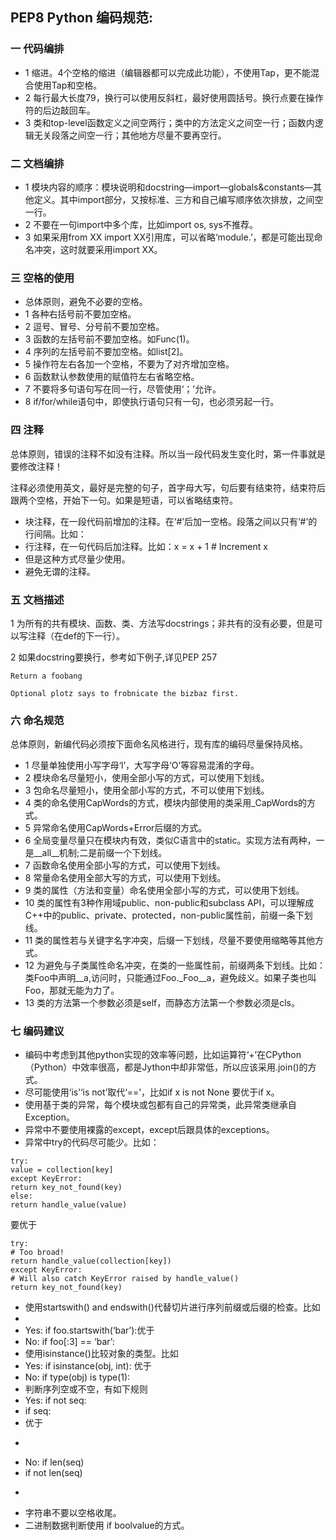 ## PEP8 Python 编码规范:

### 一 代码编排
- 1 缩进。4个空格的缩进（编辑器都可以完成此功能），不使用Tap，更不能混合使用Tap和空格。
- 2 每行最大长度79，换行可以使用反斜杠，最好使用圆括号。换行点要在操作符的后边敲回车。
- 3 类和top-level函数定义之间空两行；类中的方法定义之间空一行；函数内逻辑无关段落之间空一行；其他地方尽量不要再空行。

### 二 文档编排
- 1 模块内容的顺序：模块说明和docstring—import—globals&constants—其他定义。其中import部分，又按标准、三方和自己编写顺序依次排放，之间空一行。
- 2 不要在一句import中多个库，比如import os, sys不推荐。
- 3 如果采用from XX import XX引用库，可以省略‘module.’，都是可能出现命名冲突，这时就要采用import XX。

### 三 空格的使用
- 总体原则，避免不必要的空格。
- 1 各种右括号前不要加空格。
- 2 逗号、冒号、分号前不要加空格。
- 3 函数的左括号前不要加空格。如Func(1)。
- 4 序列的左括号前不要加空格。如list[2]。
- 5 操作符左右各加一个空格，不要为了对齐增加空格。
- 6 函数默认参数使用的赋值符左右省略空格。
- 7 不要将多句语句写在同一行，尽管使用‘；’允许。
- 8 if/for/while语句中，即使执行语句只有一句，也必须另起一行。

### 四 注释
总体原则，错误的注释不如没有注释。所以当一段代码发生变化时，第一件事就是要修改注释！

注释必须使用英文，最好是完整的句子，首字母大写，句后要有结束符，结束符后跟两个空格，开始下一句。如果是短语，可以省略结束符。
- 块注释，在一段代码前增加的注释。在‘#’后加一空格。段落之间以只有‘#’的行间隔。比如：
- 行注释，在一句代码后加注释。比如：x = x + 1 # Increment x
- 但是这种方式尽量少使用。
- 避免无谓的注释。

### 五 文档描述
1 为所有的共有模块、函数、类、方法写docstrings；非共有的没有必要，但是可以写注释（在def的下一行）。

2 如果docstring要换行，参考如下例子,详见PEP 257

```
Return a foobang

Optional plotz says to frobnicate the bizbaz first.

```
### 六 命名规范
总体原则，新编代码必须按下面命名风格进行，现有库的编码尽量保持风格。
- 1 尽量单独使用小写字母‘l’，大写字母‘O’等容易混淆的字母。
- 2 模块命名尽量短小，使用全部小写的方式，可以使用下划线。
- 3 包命名尽量短小，使用全部小写的方式，不可以使用下划线。
- 4 类的命名使用CapWords的方式，模块内部使用的类采用_CapWords的方式。
- 5 异常命名使用CapWords+Error后缀的方式。
- 6 全局变量尽量只在模块内有效，类似C语言中的static。实现方法有两种，一是__all__机制;二是前缀一个下划线。
- 7 函数命名使用全部小写的方式，可以使用下划线。
- 8 常量命名使用全部大写的方式，可以使用下划线。
- 9 类的属性（方法和变量）命名使用全部小写的方式，可以使用下划线。
- 10 类的属性有3种作用域public、non-public和subclass API，可以理解成C++中的public、private、protected，non-public属性前，前缀一条下划线。
- 11 类的属性若与关键字名字冲突，后缀一下划线，尽量不要使用缩略等其他方式。
- 12 为避免与子类属性命名冲突，在类的一些属性前，前缀两条下划线。比如：类Foo中声明__a,访问时，只能通过Foo._Foo__a，避免歧义。如果子类也叫Foo，那就无能为力了。
- 13 类的方法第一个参数必须是self，而静态方法第一个参数必须是cls。

### 七 编码建议
-   编码中考虑到其他python实现的效率等问题，比如运算符‘+’在CPython（Python）中效率很高，都是Jython中却非常低，所以应该采用.join()的方式。
-   尽可能使用‘is’‘is not’取代‘==’，比如if x is not None 要优于if x。
-   使用基于类的异常，每个模块或包都有自己的异常类，此异常类继承自Exception。
-   异常中不要使用裸露的except，except后跟具体的exceptions。
-  异常中try的代码尽可能少。比如：
```
try:
value = collection[key]
except KeyError:
return key_not_found(key)
else:
return handle_value(value)
```
要优于
```
try:
# Too broad!
return handle_value(collection[key])
except KeyError:
# Will also catch KeyError raised by handle_value()
return key_not_found(key)
```
- 使用startswith() and endswith()代替切片进行序列前缀或后缀的检查。比如
- 
- Yes: if foo.startswith(‘bar’):优于
- No: if foo[:3] == ‘bar’:
- 使用isinstance()比较对象的类型。比如
- Yes: if isinstance(obj, int): 优于
- No: if type(obj) is type(1):
- 判断序列空或不空，有如下规则
- Yes: if not seq:
- if seq:
- 优于
- ```
- No: if len(seq)
- if not len(seq)
- ```
- 字符串不要以空格收尾。
- 二进制数据判断使用 if boolvalue的方式。
